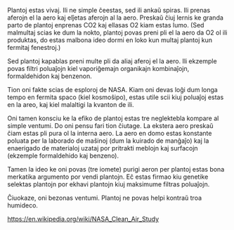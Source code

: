 Plantoj estas vivaj. Ili ne simple ĉeestas, sed ili ankaŭ spiras. Ili prenas aferojn el la aero kaj elĵetas aferojn al la aero. Preskaŭ ĉiuj lernis ke granda parto de plantoj enprenas CO2 kaj ellasas O2 kiam estas lumo. (Sed malmultaj scias ke dum la nokto, plantoj povas preni pli el la aero da O2 ol ili produktas, do estas malbona ideo dormi en loko kun multaj plantoj kun fermitaj fenestroj.)

Sed plantoj kapablas preni multe pli da aliaj aferoj el la aero. Ili ekzemple povas filtri poluaĵojn kiel vaporiĝemajn organikajn kombinaĵojn, formaldehidon kaj benzenon.

Tion oni fakte scias de esploroj de NASA. Kiam oni devas loĝi dum longa tempo en fermita spaco (kiel kosmoŝipo), estas utile scii kiuj poluaĵoj estas en la areo, kaj kiel malaltigi la kvanton de ili.

Oni tamen konsciu ke la efiko de plantoj estas tre neglektebla kompare al simple ventumi. Do oni pensu fari tion ĉiutage. La ekstera aero preskaŭ ĉiam estas pli pura ol la interna aero. La aero en domo estas konstante poluata per la laborado de maŝinoj (dum la kuirado de manĝaĵo) kaj la enaerigado de materialoj uzataj por pritrakti meblojn kaj surfacojn (ekzemple formaldehido kaj benzeno).

Tamen la ideo ke oni povas (tre iomete) purigi aeron per plantoj estas bona merkatika argumento por vendi plantojn. Eĉ estas firmao kiu genetike selektas plantojn por ekhavi plantojn kiuj maksimume filtras poluaĵojn.

Ĉiuokaze, oni bezonas ventumi. Plantoj ne povas helpi kontraŭ troa humideco.

https://en.wikipedia.org/wiki/NASA_Clean_Air_Study